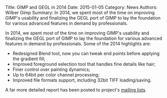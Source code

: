 Title: GIMP and GEGL in 2014
Date: 2015-01-05
Category: News
Authors: Wilber Gimp
Summary: In 2014, we spent most of the time on improving GIMP's usability and finalizing the GEGL port of GIMP to lay the foundation for various advanced features in demand by professionals.

In 2014, we spent most of the time on improving GIMP's usability and finalizing the GEGL port of GIMP to lay the foundation for various advanced features in demand by professionals. Some of the 2014 highlights are:

*   Redesigned Blend tool, now you can tweak end points before applying the gradient fill;
*   Improved foreground selection tool that handles fine details like hair;
*   Finer control over painting dynamics;
*   Up to 64bit per color channel processing;
*   Improved file formats support, including 32bit TIFF loading/saving.

A far more detailed report has been posted to project's [mailing lists](https://mail.gnome.org/archives/gimp-user-list/2015-January/msg00012.html).
